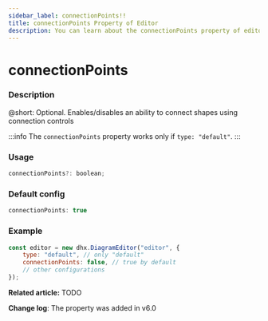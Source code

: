 ```yaml
---
sidebar_label: connectionPoints!!
title: connectionPoints Property of Editor
description: You can learn about the connectionPoints property of editor in the documentation of the DHTMLX JavaScript Diagram library. Browse developer guides and API reference, try out code examples and live demos, and download a free 30-day evaluation version of DHTMLX Diagram.
---
```


# connectionPoints

### Description

@short: Optional. Enables/disables an ability to connect shapes using connection controls

:::info
The `connectionPoints` property works only if `type: "default"`.
:::

### Usage

~~~js
connectionPoints?: boolean;
~~~

### Default config

~~~js
connectionPoints: true
~~~

### Example

~~~js {3}
const editor = new dhx.DiagramEditor("editor", {
    type: "default", // only "default"
    connectionPoints: false, // true by default
    // other configurations
});
~~~

**Related article:** TODO

**Change log**: The property was added in v6.0
